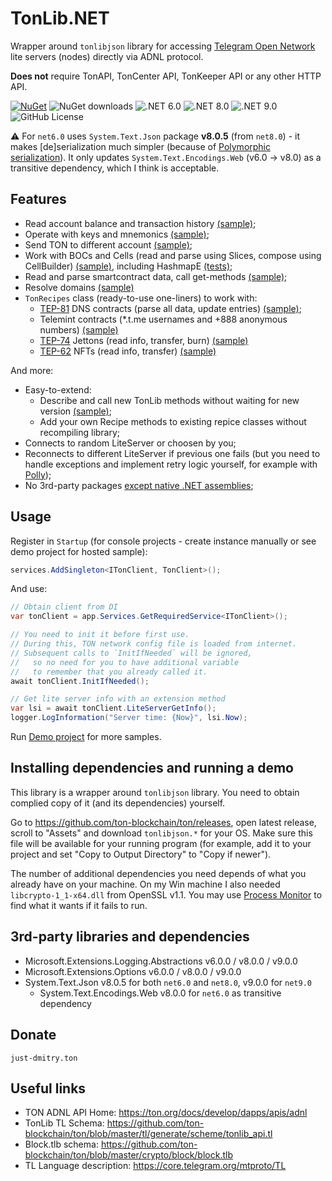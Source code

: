 TonLib.NET
===========

Wrapper around `tonlibjson` library for accessing [Telegram Open Network](https://ton.org/) lite servers (nodes) directly via ADNL protocol.

**Does not** require TonAPI, TonCenter API, TonKeeper API or any other HTTP API. 

[![NuGet](https://img.shields.io/nuget/v/TonLib.Net.svg)](https://www.nuget.org/packages/TonLib.Net/) ![NuGet downloads](https://img.shields.io/nuget/dt/TonLib.NET) ![.NET 6.0](https://img.shields.io/badge/.NET-6.0-512BD4) ![.NET 8.0](https://img.shields.io/badge/.NET-8.0-512BD4) ![.NET 9.0](https://img.shields.io/badge/.NET-9.0-512BD4) ![GitHub License](https://img.shields.io/github/license/justdmitry/TonLib.NET) 

⚠ For `net6.0` uses `System.Text.Json` package **v8.0.5** (from `net8.0`) - it makes [de]serialization much simpler (because of [Polymorphic serialization](https://learn.microsoft.com/en-us/dotnet/standard/serialization/system-text-json/polymorphism)). It only updates `System.Text.Encodings.Web` (v6.0 -> v8.0) as a transitive dependency, which I think is acceptable.


## Features

* Read account balance and transaction history [(sample)](/TonLibDotNet.Demo/Samples/AccountBalanceAndTransactions.cs);
* Operate with keys and mnemonics [(sample)](/TonLibDotNet.Demo/Samples/KeysAndMnemonics.cs);
* Send TON to different account [(sample)](/TonLibDotNet.Demo/Samples/SendTon.cs);
* Work with BOCs and Cells (read and parse using Slices, compose using CellBuilder) [(sample)](/TonLibDotNet.Demo/Samples/BocAndCells.cs), including HashmapE [(tests)](/TonLibDotNet.Tests/Cells/DictTests.cs);
* Read and parse smartcontract data, call get-methods [(sample)](/TonLibDotNet.Demo/Samples/ReadInfoFromSmartContracts.cs);
* Resolve domains [(sample)](/TonLibDotNet.Demo/Samples/ResolveDomains.cs)
* `TonRecipes` class (ready-to-use one-liners) to work with:
  * [TEP-81](https://github.com/ton-blockchain/TEPs/blob/master/text/0081-dns-standard.md) DNS contracts (parse all data, update entries) [(sample)](/TonLibDotNet.Demo/Samples/Recipes/RootDnsGetAllInfo.cs);
  * Telemint contracts (*.t.me usernames and +888 anonymous numbers) [(sample)](/TonLibDotNet.Demo/Samples/Recipes/Jetton.cs)
  * [TEP-74](https://github.com/ton-blockchain/TEPs/blob/master/text/0074-jettons-standard.md) Jettons (read info, transfer, burn) [(sample)](/TonLibDotNet.Demo/Samples/Recipes/TelemintGetAllInfo.cs)
  * [TEP-62](https://github.com/ton-blockchain/TEPs/blob/master/text/0062-nft-standard.md) NFTs (read info, transfer) [(sample)](/TonLibDotNet.Demo/Samples/Recipes/NFTs.cs)

And more:

* Easy-to-extend:
  * Describe and call new TonLib methods without waiting for new version [(sample)](/TonLibDotNet.Demo/Samples/LibraryExtensibility.cs);
  * Add your own Recipe methods to existing repice classes without recompiling library;
* Connects to random LiteServer or choosen by you;
* Reconnects to different LiteServer if previous one fails (but you need to handle exceptions and implement retry logic yourself, for example with [Polly](http://www.thepollyproject.org/));
* No 3rd-party packages [except native .NET assemblies](#3rd-party-libraries-and-dependencies);


## Usage

Register in `Startup` (for console projects - create instance manually or see demo project for hosted sample):

```csharp
services.AddSingleton<ITonClient, TonClient>();
```

And use:

```csharp
// Obtain client from DI
var tonClient = app.Services.GetRequiredService<ITonClient>();

// You need to init it before first use.
// During this, TON network config file is loaded from internet.
// Subsequent calls to `InitIfNeeded` will be ignored, 
//   so no need for you to have additional variable 
//   to remember that you already called it.
await tonClient.InitIfNeeded();

// Get lite server info with an extension method
var lsi = await tonClient.LiteServerGetInfo();
logger.LogInformation("Server time: {Now}", lsi.Now);
```

Run [Demo project](/TonLibDotNet.Demo) for more samples. 


## Installing dependencies and running a demo

This library is a wrapper around `tonlibjson` library. You need to obtain complied copy of it (and its dependencies) yourself.

Go to https://github.com/ton-blockchain/ton/releases, open latest release, scroll to "Assets" and download `tonlibjson.*` for your OS. Make sure this file will be available for your running program (for example, add it to your project and set "Copy to Output Directory" to "Copy if newer").

The number of additional dependencies you need depends of what you already have on your machine. On my Win machine I also needed `libcrypto-1_1-x64.dll` from OpenSSL v1.1. You may use [Process Monitor](https://learn.microsoft.com/en-us/sysinternals/downloads/procmon) to find what it wants if it fails to run.


## 3rd-party libraries and dependencies

* Microsoft.Extensions.Logging.Abstractions v6.0.0 / v8.0.0 / v9.0.0
* Microsoft.Extensions.Options v6.0.0 / v8.0.0 / v9.0.0
* System.Text.Json v8.0.5 for both `net6.0` and `net8.0`, v9.0.0 for `net9.0`
  * System.Text.Encodings.Web v8.0.0 for `net6.0` as transitive dependency


## Donate

`just-dmitry.ton`


## Useful links

* TON ADNL API Home: https://ton.org/docs/develop/dapps/apis/adnl
* TonLib TL Schema: https://github.com/ton-blockchain/ton/blob/master/tl/generate/scheme/tonlib_api.tl
* Block.tlb schema: https://github.com/ton-blockchain/ton/blob/master/crypto/block/block.tlb
* TL Language description: https://core.telegram.org/mtproto/TL
